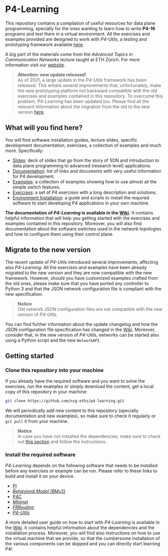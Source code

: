 # P4-Learning

This repository contains a compilation of useful resources for data plane programming, specially for the ones wanting to learn how to write **P4-16** programs and test them in a virtual environment. All the exercises and examples provided are designed to work with *P4-Utils*, a testing and prototyping framework available [here](https://github.com/nsg-ethz/p4-utils).

A big part of the materials come from the *Advanced Topics in Communication Networks* lecture taught at ETH Zürich. For more information visit our [website](https://adv-net.ethz.ch/).

> **Attention: new update released!**  
> As of 2021, a large update in the *P4-Utils* framework has been released. This entails several improvements that, unfortunately, make the new prototyping platform not backward compatible with the old exercises and examples contained in this repository. To overcome this problem, *P4-Learning* has been updated too. Please find all the relevant information about the migration from the old to the new version [here](#migrate-to-the-new-version).


## What will you find here?

You will find software installation guides, lecture slides, specific development documentation, exercises, a collection of examples and much more. Specifically:
- [Slides](./slides): deck of slides that go from the story of SDN and introduction to data plane programming to advanced (research level) applications.
- [Documentation](./documentation): list of links and documents with very useful information for P4 development.
- [Examples](./examples): a collection of examples showing how to use almost all the simple switch features.
- [Exercises](./exercises): a set of P4 exercises with a long description and solutions.
- [Environment Installation](./vm): a guide and scripts to install the required software to start developing P4 applications in your own machine.

**The documentation of *P4-Learning* is available in the [Wiki](https://github.com/nsg-ethz/p4-learning/wiki).** It contains helpful information that will help you getting started with the exercises and examples contained in this repository. Moreover, you will also find documentation about the software switches used in the network topologies and how to configure them using their control plane.


## Migrate to the new version

The recent update of *P4-Utils* introduced several improvements, affecting also *P4-Learning*. All the exercises and examples have been already migrated to the new version and they are now compatible with the new framework. However, should you have customized examples crafted from the old ones, please make sure that you have ported any controller to Python 3 and that the JSON network configuration file is compliant with the new specification.

> **Notice**  
> Old network JSON configuration files are not compatible with the new version of *P4-Utils*.

You can find further information about the update changelog and how the JSON configuration file specification has changed in the [Wiki](https://github.com/nsg-ethz/p4-learning/wiki/Migrate-to-the-new-version). Moreover, consider that, in the new version of *P4-Utils*, networks can be started also using a Python script and the new `NetworkAPI`.


## Getting started


### Clone this repository into your machine

If you already have the required software and you want to solve the exercises, run the examples or simply download the content, get a local copy of this repository in your machine:

```bash
git clone https://github.com/nsg-ethz/p4-learning.git
```

We will periodically add new content to this repository (specially documentation and new examples), so make sure to check it regularly or `git pull` it from your machine.

> **Notice**  
> In case you have not installed the dependencies, make sure to check out [this section](#install-the-required-software) and follow the instructions.


### Install the required software

*P4-Learning* depends on the following software that needs to be installed before any exercises or example can be run. Please refer to these links to build and install it on your device.

- [PI](https://github.com/p4lang/PI)
- [*Behavioral Model* (BMv2)](https://github.com/p4lang/behavioral-model)
- [P4C](https://github.com/p4lang/p4c)
- [*Mininet*](http://mininet.org/)
- [*FRRouting*](https://frrouting.org/)
- [*P4-Utils*](https://github.com/nsg-ethz/p4-utils)

A more detailed user guide on how to start with *P4-Learning* is available in the [Wiki](https://github.com/nsg-ethz/p4-learning/wiki/Getting-Started). It contains helpful information about the dependencies and the installation process. Moreover, you will find also instructions on how to use the virtual machine that we provide, so that the cumbersome installation of the various components can be skipped and you can directly start learning P4!
